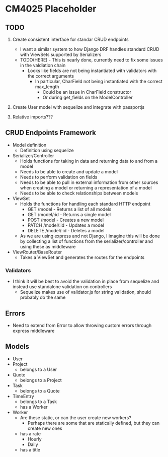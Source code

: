 # CM4025 Placeholder

## TODO
1. Create consistent interface for standar CRUD endpoints
   - I want a similar system to how Django DRF handles standard CRUD with ViewSets supported by Serializers
   - TODO(HERE) - This is nearly done, currently need to fix some issues in the valdiation chain
     - Looks like fields are not being instantiated with validators with the correct arguments
       - In particular, CharField not being instantiated with the correct max_length
         - Could be an issue in CharField constructor
         - Or during get_fields on the ModelController

2. Create User model with sequelize and integrate with passportjs
3. Relative imports???


## CRUD Endpoints Framework

- Model definition
  - Definition using sequelize
- Serializer/Controller
  - Holds functions for taking in data and returning data to and from a model
  - Needs to be able to create and update a model
  - Needs to perform validation on fields
  - Needs to be able to pull in external information from other sources when creating a model or returning a representation of a model
  - Needs to be able to check relationships between models
- ViewSet
  - Holds the functions for handling each standard HTTP endpoint
    - GET /model - Returns a list of all models
    - GET /model/:id - Returns a single model
    - POST /model - Creates a new model
    - PATCH /model/:id - Updates a model
    - DELETE /model/:id - Deletes a model
  - As we are using express and not Django, I imagine this will be done by collecting a list of functions from the serializer/controller and using these as middleware
- ViewRouter/BaseRouter
  - Takes a ViewSet and generates the routes for the endpoints
  

### Validators

- I think it will be best to avoid the validation in place from sequelize and instead use standalone validation on controllers
  - Sequelize makes use of validator.js for string validation, should probably do the same

  

## Errors

- Need to extend from Error to allow throwing custom errors through express middleware

## Models

- User
- Project
  - belongs to a User
- Quote
  - belongs to a Project
- Task
  - belongs to a Quote
- TimeEntry
  - belongs to a Task
  - has a Worker
- Worker
  - Are these static, or can the user create new workers?
    - Perhaps there are some that are statically defined, but they can create new ones
  - has a rate
    - Hourly
    - Daily
  - has a title
  

